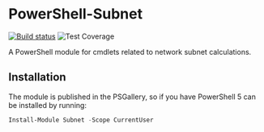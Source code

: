 # PowerShell-Subnet

[![Build status](https://ci.appveyor.com/api/projects/status/xbxvp561gqw4knq4?svg=true)](https://ci.appveyor.com/project/markwragg/powershell-subnet) ![Test Coverage](https://img.shields.io/badge/coverage-77%25-yellow.svg?maxAge=60)

A PowerShell module for cmdlets related to network subnet calculations.

## Installation

The module is published in the PSGallery, so if you have PowerShell 5 can be installed by running:

```powershell
Install-Module Subnet -Scope CurrentUser
```
